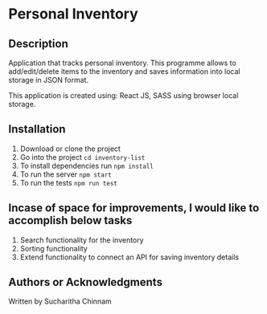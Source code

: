 #  Personal Inventory

## Description
Application that tracks personal inventory. This programme allows to add/edit/delete items to the inventory and saves information into local storage in JSON format.

This application is created using: React JS, SASS using browser local storage.


## Installation
1. Download or clone the project
2. Go into the project `cd inventory-list`
3. To install dependencies run `npm install`
4. To run the server `npm start`
5. To run the tests `npm run test`

## Incase of space for improvements, I would like to accomplish below tasks
1. Search functionality for the inventory
2. Sorting functionality
3. Extend functionality to connect an API for saving inventory details

## Authors or Acknowledgments

Written by Sucharitha Chinnam

